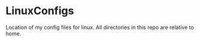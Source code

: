LinuxConfigs
============

Location of my config files for linux. All directories in this repo are relative to home.